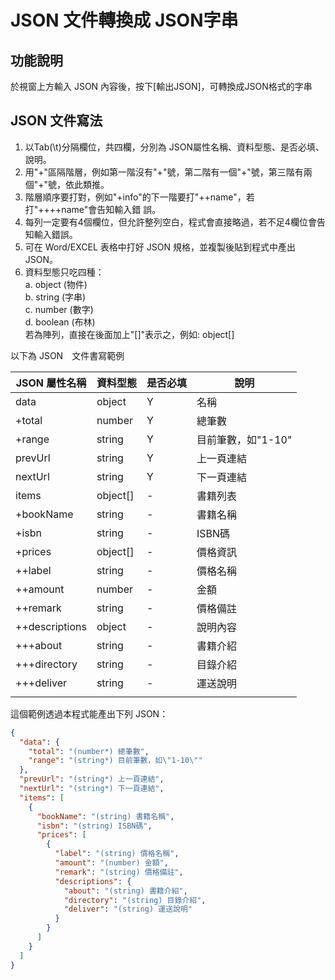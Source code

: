 # JSON 文件轉換成 JSON字串 #
## 功能說明 ##
於視窗上方輸入 JSON 內容後，按下[輸出JSON]，可轉換成JSON格式的字串

## JSON 文件寫法 ##
1. 以Tab(\t)分隔欄位，共四欄，分別為 JSON屬性名稱、資料型態、是否必填、說明。
2. 用"+"區隔階層，例如第一階沒有"+"號，第二階有一個"+"號，第三階有兩個"+"號，依此類推。
3. 階層順序要打對，例如"+info"的下一階要打"++name"，若打"++++name"會告知輸入錯
誤。
4. 每列一定要有4個欄位，但允許整列空白，程式會直接略過，若不足4欄位會告知輸入錯誤。
5. 可在 Word/EXCEL 表格中打好 JSON 規格，並複製後貼到程式中產出 JSON。
6. 資料型態只吃四種：  
    a. object (物件)  
    b. string (字串)  
    c. number (數字)  
    d. boolean (布林)   
    若為陣列，直接在後面加上"[]"表示之，例如: object[]  

以下為 JSON　文件書寫範例

| JSON 屬性名稱 | 資料型態 | 是否必填 | 說明 |
|--|--|--|--
| data | object | Y | 名稱 |
| +total | number | Y | 總筆數 |
| +range | string | Y | 目前筆數，如"1-10" |
| prevUrl | string | Y | 上一頁連結 |
| nextUrl | string | Y | 下一頁連結 |
| items | object[] | - | 書籍列表 |
| +bookName | string | - | 書籍名稱 |
| +isbn | string | - | ISBN碼 |
| +prices | object[] | - | 價格資訊 |
| ++label | string | - | 價格名稱 |
| ++amount | number | - | 金額 |
| ++remark | string | - | 價格備註 |
| ++descriptions | object | - | 說明內容 |
| +++about | string | - | 書籍介紹 |
| +++directory | string | - | 目錄介紹 |
| +++deliver | string | - | 運送說明 |
||||

這個範例透過本程式能產出下列 JSON：

```JSON
{
  "data": {
    "total": "(number*) 總筆數",
    "range": "(string*) 目前筆數，如\"1-10\""
  },
  "prevUrl": "(string*) 上一頁連結",
  "nextUrl": "(string*) 下一頁連結",
  "items": [
    {
      "bookName": "(string) 書籍名稱",
      "isbn": "(string) ISBN碼",
      "prices": [
        {
          "label": "(string) 價格名稱",
          "amount": "(number) 金額",
          "remark": "(string) 價格備註",
          "descriptions": {
            "about": "(string) 書籍介紹",
            "directory": "(string) 目錄介紹",
            "deliver": "(string) 運送說明"
          }
        }
      ]
    }
  ]
}
```




